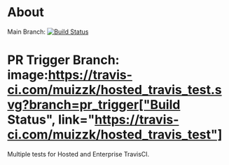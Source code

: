 About 
=====

Main Branch: 
[![Build Status](https://travis-ci.org/muizzk/hosted_travis_test.svg?branch=master)](https://travis-ci.org/muizzk/hosted_travis_test)

PR Trigger Branch: 
image:https://travis-ci.com/muizzk/hosted_travis_test.svg?branch=pr_trigger["Build Status", link="https://travis-ci.com/muizzk/hosted_travis_test"]
=====
Multiple tests for Hosted and Enterprise TravisCI.
